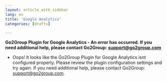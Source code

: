 ```yaml
---
layout: article_with_sidebar
lang: en
title: 'Google Analytics'
categories: [drafts]

---
```




**Go2Group Plugin for Google Analytics - An error has occurred. If you need additional help, please contact Go2Group: support@go2group.com**

*   Oops! It looks like the Go2Group Plugin for Google Analytics isnt configured properly. Please review the plugin configuration settings and try again. If you need additional help, please contact Go2Group: support@go2group.com.